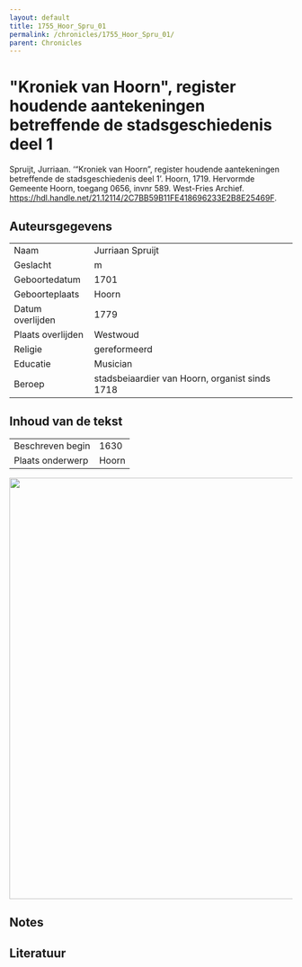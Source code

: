 ```yaml
---
layout: default
title: 1755_Hoor_Spru_01
permalink: /chronicles/1755_Hoor_Spru_01/
parent: Chronicles
--- 
```



# "Kroniek van Hoorn", register houdende aantekeningen betreffende de stadsgeschiedenis deel 1 

Spruijt, Jurriaan. ‘“Kroniek van Hoorn”, register houdende aantekeningen betreffende de stadsgeschiedenis deel 1’. Hoorn, 1719. Hervormde Gemeente Hoorn, toegang 0656, invnr 589. West-Fries Archief. https://hdl.handle.net/21.12114/2C7BB59B11FE418696233E2B8E25469F. 

## Auteursgegevens 

| | | 
| --------------- | --------------- | 
| Naam | Jurriaan Spruijt | 
| Geslacht | m | 
 | Geboortedatum | 1701 | 
| Geboorteplaats | Hoorn | 
| Datum overlijden | 1779 | 
| Plaats overlijden | Westwoud | 
| Religie | gereformeerd | 
| Educatie | Musician | 
| Beroep | stadsbeiaardier van Hoorn, organist sinds 1718 | 

## Inhoud van de tekst 

| | | 
| --------------- | --------------- | 
| Beschreven begin | 1630 | 
| Plaats onderwerp | Hoorn | 

[<img src="..\..\barplots_chronicles\1755_Hoor_Spru_01.jpg" width="750"/>](..\..\barplots_chronicles\1755_Hoor_Spru_01.jpg) 

## Notes 

## Literatuur 

